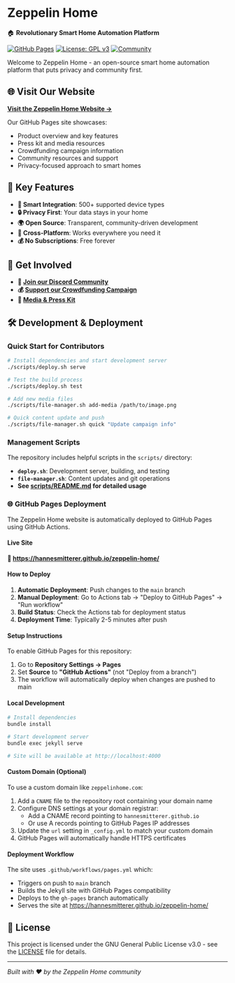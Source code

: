 # Zeppelin Home 

🏠 **Revolutionary Smart Home Automation Platform**

[![GitHub Pages](https://img.shields.io/badge/GitHub%20Pages-Live%20Site-brightgreen)](https://hannesmitterer.github.io/zeppelin-home/)
[![License: GPL v3](https://img.shields.io/badge/License-GPLv3-blue.svg)](LICENSE)
[![Community](https://img.shields.io/badge/Community-Join%20Discord-7289da)](https://discord.gg/zeppelinhome)

Welcome to Zeppelin Home - an open-source smart home automation platform that puts privacy and community first.

## 🌐 Visit Our Website

**[Visit the Zeppelin Home Website →](https://hannesmitterer.github.io/zeppelin-home/)**

Our GitHub Pages site showcases:
- Product overview and key features
- Press kit and media resources  
- Crowdfunding campaign information
- Community resources and support
- Privacy-focused approach to smart homes

## 🚀 Key Features

- **🔗 Smart Integration**: 500+ supported device types
- **🔒 Privacy First**: Your data stays in your home
- **🌍 Open Source**: Transparent, community-driven development  
- **📱 Cross-Platform**: Works everywhere you need it
- **💰 No Subscriptions**: Free forever

## 🤝 Get Involved

- **💬 [Join our Discord Community](https://discord.gg/zeppelinhome)**
- **💰 [Support our Crowdfunding Campaign](https://hannesmitterer.github.io/zeppelin-home/#support-our-mission)**
- **📰 [Media & Press Kit](https://hannesmitterer.github.io/zeppelin-home/#press-kit)**

## 🛠️ Development & Deployment

### Quick Start for Contributors

```bash
# Install dependencies and start development server
./scripts/deploy.sh serve

# Test the build process
./scripts/deploy.sh test

# Add new media files
./scripts/file-manager.sh add-media /path/to/image.png

# Quick content update and push
./scripts/file-manager.sh quick "Update campaign info"
```

### Management Scripts

The repository includes helpful scripts in the `scripts/` directory:

- **`deploy.sh`**: Development server, building, and testing
- **`file-manager.sh`**: Content updates and git operations
- **See [scripts/README.md](scripts/README.md) for detailed usage**

### 🌐 GitHub Pages Deployment

The Zeppelin Home website is automatically deployed to GitHub Pages using GitHub Actions.

#### Live Site
**🔗 https://hannesmitterer.github.io/zeppelin-home/**

#### How to Deploy
1. **Automatic Deployment**: Push changes to the `main` branch
2. **Manual Deployment**: Go to Actions tab → "Deploy to GitHub Pages" → "Run workflow"
3. **Build Status**: Check the Actions tab for deployment status
4. **Deployment Time**: Typically 2-5 minutes after push

#### Setup Instructions
To enable GitHub Pages for this repository:
1. Go to **Repository Settings → Pages**
2. Set **Source** to **"GitHub Actions"** (not "Deploy from a branch")
3. The workflow will automatically deploy when changes are pushed to main

#### Local Development
```bash
# Install dependencies
bundle install

# Start development server
bundle exec jekyll serve

# Site will be available at http://localhost:4000
```

#### Custom Domain (Optional)
To use a custom domain like `zeppelinhome.com`:
1. Add a `CNAME` file to the repository root containing your domain name
2. Configure DNS settings at your domain registrar:
   - Add a CNAME record pointing to `hannesmitterer.github.io`
   - Or use A records pointing to GitHub Pages IP addresses
3. Update the `url` setting in `_config.yml` to match your custom domain
4. GitHub Pages will automatically handle HTTPS certificates

#### Deployment Workflow
The site uses `.github/workflows/pages.yml` which:
- Triggers on push to `main` branch
- Builds the Jekyll site with GitHub Pages compatibility
- Deploys to the `gh-pages` branch automatically
- Serves the site at https://hannesmitterer.github.io/zeppelin-home/

## 📄 License

This project is licensed under the GNU General Public License v3.0 - see the [LICENSE](LICENSE) file for details.

---

*Built with ❤️ by the Zeppelin Home community*